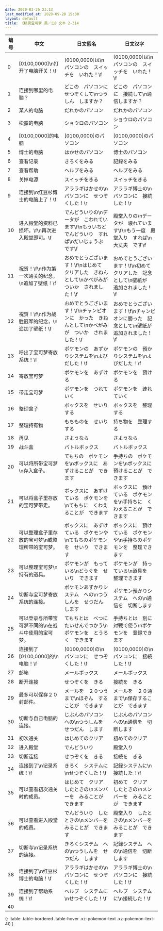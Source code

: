 ```yaml
---
date: 2020-03-26 23:13
last_modified_at: 2020-09-28 15:30
layout: default
title: 《精灵宝可梦 黑／白》文本 2-314
---
```

| 编号 | 中文 | 日文假名 | 日文汉字 |
| ---- | ---- | ---- | --- |
| 0 | [0100,0000]\n打开了电脑开关！\f | [0100,0000]は\nパソコンの　スイッチを　いれた！\f | [0100,0000]は\nパソコンの　スイッチを　いれた！\f |
| 1 | 连接到哪里的电脑？ | どこの　パソコンに　せつぞくして\nつうしん　しますか？ | どこの　パソコンに　接続して\n通信しますか？ |
| 2 | 某人的电脑 | だれかのパソコン | だれかのパソコン |
| 3 | 松露的电脑 | ショウロのパソコン | ショウロのパソコン |
| 4 | [0100,0000]的电脑 | [0100,0000]のパソコン | [0100,0000]のパソコン |
| 5 | 博士的电脑 | はかせのパソコン | 博士のパソコン |
| 6 | 查看记录 | きろくをみる | 記録をみる |
| 7 | 查看帮助 | ヘルプをみる | ヘルプをみる |
| 8 | 关掉电源 | スイッチをきる | スイッチをきる |
| 9 | 连接到\n红豆杉博士的电脑上了！\f | アララギはかせの\nパソコンに　せつぞくした！\r | アララギ博士の\nパソコンに　接続した！\r |
| 10 | 进入殿堂的资料已损坏。\f\n再次进入殿堂即可。\f | でんどういりの\nデータが　こわれています\f\nもういちど　でんどういり　すれば\nだいじょうぶ　です\f | 殿堂入りの\nデータが　壊れています\f\nもう一度　殿堂入り　すれば\n大丈夫　です\f |
| 11 | 祝贺！\f\n作为第一次通关的纪念，\n追加了壁纸！\f | おめでとうございます！\f\nはじめて　クリアした　きねんとして\nかべがみが　ついか　されました！\f | おめでとうございます！\f\n初めて　クリアした　記念として\n壁紙が　追加されました！\f |
| 12 | 祝贺！\f\n作为战胜冠军的纪念，\n追加了壁纸！\f | おめでとうございます！\f\nチャンピオンに　かった　きねんとして\nかべがみが　ついか　されました！\f | おめでとうございます！\f\nチャンピオンに勝った　記念として\n壁紙が　追加されました！\f |
| 13 | 呼出了宝可梦寄放系统！\f | ポケモンの　あずかりシステムを\nよびだした！\f | ポケモンの　預かりシステムを\nよびだした！\f |
| 14 | 寄放宝可梦 | ポケモンを　あずける | ポケモンを　預ける |
| 15 | 带走宝可梦 | ポケモンを　つれていく | ポケモンを　連れていく |
| 16 | 整理盒子 | ボックスを　せいりする | ボックスを　整理する |
| 17 | 整理持有物 | もちものを　せいりする | 持ち物を　整理する |
| 18 | 再见 | さようなら | さようなら |
| 19 | 战斗盒 | バトルボックス | バトルボックス |
| 20 | 可以将所带宝可梦\n存入盒子。 | てもちの　ポケモンを\nボックスに　あずけることが　できます | 手持ちの　ポケモンを\nボックスに　預けることが　できます |
| 21 | 可以将盒子里存放的宝可梦带走。 | ボックスに　あずけている　ポケモンを\nてもちに　くわえることが　できます | ボックスに　預けている　ポケモンを\n手持ちに　くわえることが　できます |
| 22 | 可以整理盒子里存放的宝可梦\n或整理所带的宝可梦。 | ボックスに　あずけている　ポケモンや\nてもちのポケモンを　せいり　できます | ボックスに　預けている　ポケモンや\n手持ちのポケモンを　整理できます |
| 23 | 可以整理宝可梦\n持有的道具。 | ポケモンが　もっている\nどうぐを　せいり　できます | ポケモンが　持っている\n道具を　整理できます |
| 24 | 切断与宝可梦寄放系统的连接。 | ポケモンあずかりシステム　への\nつうしんを　せつだん　します | ポケモン預かりシステム　への\n通信を　切断します |
| 25 | 可以登录与所带宝可梦不同的\n在战斗中使用的宝可梦。 | てもちとは　べつに　たいせんでつかう\nポケモンを　とうろく　できます | 手持ちとは　別に　対戦で使う\nポケモンを　登録できます |
| 26 | 连接到了[0100,0000]的\n电脑！\f | [0100,0000]の\nパソコンに　せつぞくした！\f | [0100,0000]の\nパソコンに　接続した！\f |
| 27 | 邮箱 | メールボックス | メールボックス |
| 28 | 断开连接 | せつぞくを　きる | 接続を　きる |
| 29 | 最多可以保存２０封邮件。 | メールを　２０つう　まで\nほぞん　することが　できます | メールを　２０通　まで\n保存することが　できます |
| 30 | 切断与自己电脑的连接。 | じぶんのパソコン　への\nつうしんを　せつだん　します | じぶんのパソコン　への\n通信を　切断します |
| 31 | 初次通关 | はじめてのクリア | 初めてのクリア |
| 32 | 进入殿堂 | でんどういり | 殿堂入り |
| 33 | 切断连接 | せつぞくを　きる | 接続を　きる |
| 34 | 连接到了\n记录系统！\f | きろく　システムに\nせつぞくした！\f | 記録システムに\n接続した！\f |
| 35 | 可以查看初次通关时的成员。 | はじめて　クリア　したときの\nメンバーを　みることが　できます | 初めて　クリア　したときの\nメンバーを　みることが　できます |
| 36 | 可以查看进入殿堂的成员。 | でんどういり　したときの\nメンバーを　みることが　できます | 殿堂入り　したときの\nメンバーを　みることが　できます |
| 37 | 切断与\n记录系统的连接。 | きろくシステム　への\nつうしんを　せつだん　します | 記録システム　への\n通信を　切断します |
| 38 | 连接到了\n红豆杉博士的电脑！\f | アララギはかせの\nパソコンに　せつぞくした！\f | アララギ博士の\nパソコンに　接続した！\f |
| 39 | 连接到了帮助系统！\f | ヘルプ　システムに\nせつぞくした！\f | ヘルプ　システムに\n接続した！\f |
| 40 | 　 | 　 | 　 |
{: .table .table-bordered .table-hover .xz-pokemon-text .xz-pokemon-text-40 }